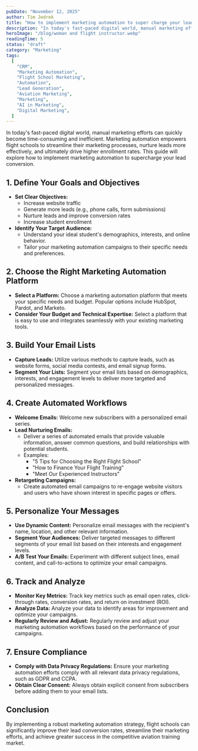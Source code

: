 ```yaml
---
pubDate: "November 12, 2025"
author: Tim Jedrek
title: "How to implement marketing automation to super charge your lead conversion"
description: "In today's fast-paced digital world, manual marketing efforts can quickly become time-consuming and inefficient. Marketing automation empowers flight schools to streamline their marketing processes, nurture leads more effectively, and ultimately drive higher enrollment rates. This guide will explore how to implement marketing automation to supercharge your lead conversion."
heroImage: "/blog/woman and flight instructor.webp"
readingTime: 5
status: "draft"
category: "Marketing"
tags:
  [
    "CRM",
    "Marketing Automation",
    "Flight School Marketing",
    "Automation",
    "Lead Generation",
    "Aviation Marketing",
    "Marketing",
    "AI in Marketing",
    "Digital Marketing",
  ]
---
```


In today's fast-paced digital world, manual marketing efforts can quickly become time-consuming and inefficient. Marketing automation empowers flight schools to streamline their marketing processes, nurture leads more effectively, and ultimately drive higher enrollment rates. This guide will explore how to implement marketing automation to supercharge your lead conversion.

## 1. Define Your Goals and Objectives

- **Set Clear Objectives:**
  - Increase website traffic
  - Generate more leads (e.g., phone calls, form submissions)
  - Nurture leads and improve conversion rates
  - Increase student enrollment
- **Identify Your Target Audience:**
  - Understand your ideal student's demographics, interests, and online behavior.
  - Tailor your marketing automation campaigns to their specific needs and preferences.

## 2. Choose the Right Marketing Automation Platform

- **Select a Platform:** Choose a marketing automation platform that meets your specific needs and budget. Popular options include HubSpot, Pardot, and Marketo.
- **Consider Your Budget and Technical Expertise:** Select a platform that is easy to use and integrates seamlessly with your existing marketing tools.

## 3. Build Your Email Lists

- **Capture Leads:** Utilize various methods to capture leads, such as website forms, social media contests, and email signup forms.
- **Segment Your Lists:** Segment your email lists based on demographics, interests, and engagement levels to deliver more targeted and personalized messages.

## 4. Create Automated Workflows

- **Welcome Emails:** Welcome new subscribers with a personalized email series.
- **Lead Nurturing Emails:**
  - Deliver a series of automated emails that provide valuable information, answer common questions, and build relationships with potential students.
  - Examples:
    - "5 Tips for Choosing the Right Flight School"
    - "How to Finance Your Flight Training"
    - "Meet Our Experienced Instructors"
- **Retargeting Campaigns:**
  - Create automated email campaigns to re-engage website visitors and users who have shown interest in specific pages or offers.

## 5. Personalize Your Messages

- **Use Dynamic Content:** Personalize email messages with the recipient's name, location, and other relevant information.
- **Segment Your Audiences:** Deliver targeted messages to different segments of your email list based on their interests and engagement levels.
- **A/B Test Your Emails:** Experiment with different subject lines, email content, and call-to-actions to optimize your email campaigns.

## 6. Track and Analyze

- **Monitor Key Metrics:** Track key metrics such as email open rates, click-through rates, conversion rates, and return on investment (ROI).
- **Analyze Data:** Analyze your data to identify areas for improvement and optimize your campaigns.
- **Regularly Review and Adjust:** Regularly review and adjust your marketing automation workflows based on the performance of your campaigns.

## 7. Ensure Compliance

- **Comply with Data Privacy Regulations:** Ensure your marketing automation efforts comply with all relevant data privacy regulations, such as GDPR and CCPA.
- **Obtain Clear Consent:** Always obtain explicit consent from subscribers before adding them to your email lists.

## Conclusion

By implementing a robust marketing automation strategy, flight schools can significantly improve their lead conversion rates, streamline their marketing efforts, and achieve greater success in the competitive aviation training market.
